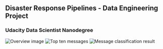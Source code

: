 ## Disaster Response Pipelines - Data Engineering Project
### Udacity Data Scientist Nanodegree 

![Overview image](genre_counts.PNG)
![Top ten messages](top_ten_message_types.PNG)
![Message classification result](message_classification.PNG)
